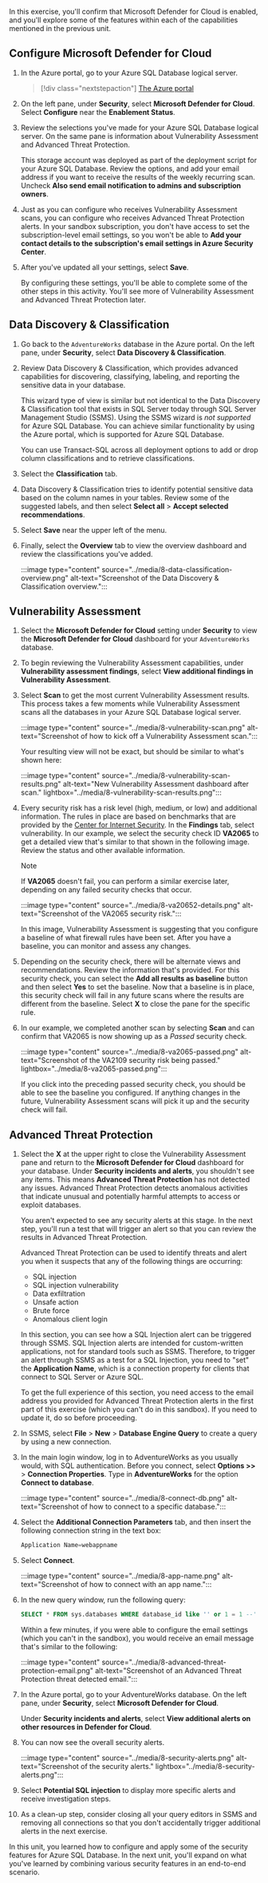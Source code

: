 In this exercise, you'll confirm that Microsoft Defender for Cloud is enabled, and you'll explore some of the features within each of the capabilities mentioned in the previous unit.

## Configure Microsoft Defender for Cloud

1. In the Azure portal, go to your Azure SQL Database logical server.

    > [!div class="nextstepaction"]
    > [The Azure portal](https://portal.azure.com/learn.docs.microsoft.com/?azure-portal=true)

1. On the left pane, under **Security**, select **Microsoft Defender for Cloud**. Select **Configure** near the **Enablement Status**.

1. Review the selections you've made for your Azure SQL Database logical server. On the same pane is information about Vulnerability Assessment and Advanced Threat Protection.  

    This storage account was deployed as part of the deployment script for your Azure SQL Database. Review the options, and add your email address if you want to receive the results of the weekly recurring scan. Uncheck **Also send email notification to admins and subscription owners**.  

1. Just as you can configure who receives Vulnerability Assessment scans, you can configure who receives Advanced Threat Protection alerts. In your sandbox subscription, you don't have access to set the subscription-level email settings, so you won't be able to **Add your contact details to the subscription's email settings in Azure Security Center**.  

1. After you've updated all your settings, select **Save**.  

    By configuring these settings, you'll be able to complete some of the other steps in this activity. You'll see more of Vulnerability Assessment and Advanced Threat Protection later.  

## Data Discovery & Classification

1. Go back to the `AdventureWorks` database in the Azure portal. On the left pane, under **Security**, select **Data Discovery & Classification**.  

1. Review Data Discovery & Classification, which provides advanced capabilities for discovering, classifying, labeling, and reporting the sensitive data in your database.

    This wizard type of view is similar but not identical to the Data Discovery & Classification tool that exists in SQL Server today through SQL Server Management Studio (SSMS). Using the SSMS wizard is *not supported* for Azure SQL Database. You can achieve similar functionality by using the Azure portal, which is supported for Azure SQL Database.  

    You can use Transact-SQL across all deployment options to add or drop column classifications and to retrieve classifications.

1. Select the **Classification** tab.  

1. Data Discovery & Classification tries to identify potential sensitive data based on the column names in your tables. Review some of the suggested labels, and then select **Select all** > **Accept selected recommendations**.  

1. Select **Save** near the upper left of the menu.

1. Finally, select the **Overview** tab to view the overview dashboard and review the classifications you've added.  

    :::image type="content" source="../media/8-data-classification-overview.png" alt-text="Screenshot of the Data Discovery & Classification overview.":::

## Vulnerability Assessment

1. Select the **Microsoft Defender for Cloud** setting under **Security** to view the **Microsoft Defender for Cloud** dashboard for your `AdventureWorks` database.

1. To begin reviewing the Vulnerability Assessment capabilities, under **Vulnerability assessment findings**, select **View additional findings in Vulnerability Assessment**.  

1. Select **Scan** to get the most current Vulnerability Assessment results. This process takes a few moments while Vulnerability Assessment scans all the databases in your Azure SQL Database logical server.

    :::image type="content" source="../media/8-vulnerability-scan.png" alt-text="Screenshot of how to kick off a Vulnerability Assessment scan.":::

    Your resulting view will not be exact, but should be similar to what's shown here:  

    :::image type="content" source="../media/8-vulnerability-scan-results.png" alt-text="New Vulnerability Assessment dashboard after scan." lightbox="../media/8-vulnerability-scan-results.png":::

1. Every security risk has a risk level (high, medium, or low) and additional information. The rules in place are based on benchmarks that are provided by the [Center for Internet Security](https://www.cisecurity.org/benchmark/microsoft_sql_server/?azure-portal=true). In the **Findings** tab, select vulnerability. In our example, we select the security check ID **VA2065** to get a detailed view that's similar to that shown in the following image. Review the status and other available information.  

    > [!NOTE]
    > If **VA2065** doesn't fail, you can perform a similar exercise later, depending on any failed security checks that occur.  

    :::image type="content" source="../media/8-va20652-details.png" alt-text="Screenshot of the VA2065 security risk.":::
    
    In this image, Vulnerability Assessment is suggesting that you configure a baseline of what firewall rules have been set. After you have a baseline, you can monitor and assess any changes.  

1. Depending on the security check, there will be alternate views and recommendations. Review the information that's provided. For this security check, you can select the **Add all results as baseline** button and then select **Yes** to set the baseline. Now that a baseline is in place, this security check will fail in any future scans where the results are different from the baseline. Select **X** to close the pane for the specific rule.  

1. In our example, we completed another scan by selecting **Scan** and can confirm that VA2065 is now showing up as a *Passed* security check.  

    :::image type="content" source="../media/8-va2065-passed.png" alt-text="Screenshot of the VA2109 security risk being passed." lightbox="../media/8-va2065-passed.png":::

    If you click into the preceding passed security check, you should be able to see the baseline you configured. If anything changes in the future, Vulnerability Assessment scans will pick it up and the security check will fail.  

## Advanced Threat Protection

1. Select the **X** at the upper right to close the Vulnerability Assessment pane and return to the **Microsoft Defender for Cloud** dashboard for your database. Under **Security incidents and alerts**, you shouldn't see any items. This means **Advanced Threat Protection** has not detected any issues. Advanced Threat Protection detects anomalous activities that indicate unusual and potentially harmful attempts to access or exploit databases.  

    You aren't expected to see any security alerts at this stage. In the next step, you'll run a test that will trigger an alert so that you can review the results in Advanced Threat Protection.  

    Advanced Threat Protection can be used to identify threats and alert you when it suspects that any of the following things are occurring:  

    - SQL injection
    - SQL injection vulnerability
    - Data exfiltration
    - Unsafe action
    - Brute force
    - Anomalous client login

    In this section, you can see how a SQL Injection alert can be triggered through SSMS. SQL Injection alerts are intended for custom-written applications, not for standard tools such as SSMS. Therefore, to trigger an alert through SSMS as a test for a SQL Injection, you need to "set" the **Application Name**, which is a connection property for clients that connect to SQL Server or Azure SQL.

    To get the full experience of this section, you need access to the email address you provided for Advanced Threat Protection alerts in the first part of this exercise (which you can't do in this sandbox). If you need to update it, do so before proceeding.  

1. In SSMS, select **File** > **New** > **Database Engine Query** to create a query by using a new connection.  

1. In the main login window, log in to AdventureWorks as you usually would, with SQL authentication. Before you connect, select **Options >>** > **Connection Properties**. Type in **AdventureWorks** for the option **Connect to database**.  

    :::image type="content" source="../media/8-connect-db.png" alt-text="Screenshot of how to connect to a specific database.":::

1. Select the **Additional Connection Parameters** tab, and then insert the following connection string in the text box:  

    ```sql
    Application Name=webappname
    ```

1. Select **Connect**.  

    :::image type="content" source="../media/8-app-name.png" alt-text="Screenshot of how to connect with an app name.":::

1. In the new query window, run the following query:  

    ```sql
    SELECT * FROM sys.databases WHERE database_id like '' or 1 = 1 --' and family = 'test1';
    ```

    Within a few minutes, if you were able to configure the email settings (which you can't in the sandbox), you would receive an email message that's similar to the following:  

    :::image type="content" source="../media/8-advanced-threat-protection-email.png" alt-text="Screenshot of an Advanced Threat Protection threat detected email.":::

1. In the Azure portal, go to your AdventureWorks database. On the left pane, under **Security**, select **Microsoft Defender for Cloud**.

    Under **Security incidents and alerts**, select **View additional alerts on other resources in Defender for Cloud**.  

1. You can now see the overall security alerts.  

    :::image type="content" source="../media/8-security-alerts.png" alt-text="Screenshot of the security alerts." lightbox="../media/8-security-alerts.png":::

1. Select **Potential SQL injection** to display more specific alerts and receive investigation steps.  

1. As a clean-up step, consider closing all your query editors in SSMS and removing all connections so that you don't accidentally trigger additional alerts in the next exercise.

In this unit, you learned how to configure and apply some of the security features for Azure SQL Database. In the next unit, you'll expand on what you've learned by combining various security features in an end-to-end scenario.
